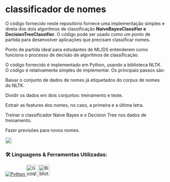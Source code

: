 # classificador de nomes
O código fornecido neste repositório fornece uma implementação simples e direta dos dois algoritmos de classificação **NaiveBayesClassifier e DecisionTreeClassifier**. O código pode ser usado como um ponto de partida para desenvolver aplicações que precisam classificar nomes.

Ponto de partida ideal para estudantes de ML/DS entenderem como funciona o processo de decisão de algoritmos de classificação.

O código fornecido é implementado em Python, usando a biblioteca NLTK. O código é relativamente simples de implementar. Os principais passos são:

Baixar o conjunto de dados de nomes já etiquetados do corpus de nomes do NLTK.

Dividir os dados em dois conjuntos: treinamento e teste.

Extrair as features dos nomes, no caso, a primeira e a última letra.

Treinar o classificador Naive Bayes e o Decision Tree nos dados de treinamento.

Fazer previsões para novos nomes.

<a href="https://colab.research.google.com/github/adsLopess/Lendo-PDF-com-Python/blob/main/leitorPDF.ipynb" target="_blank"><img height="20" alt="Open in Colab" src = "https://colab.research.google.com/assets/colab-badge.svg"></a>

### 🛠 Linguagens & Ferramentas Utilizadas:

<p align="left">  
  <a href="https://www.python.org/" target="_blank"> <img alt="Python" src="https://img.shields.io/badge/python%20-%2314354C.svg?&style=for-the-badge&logo=python&logoColor=white" title="Python" /> </a> 
  <a href="https://colab.google/" target="_blank"> <img alt="Google-Colab" src="https://seekvectors.com/files/download/348b8e2b10e1b01cd8a05a36426d64bf.jpg" title="Colab" height="35" width="35" /> </a>
  <a href="https://www.nltk.org/" target="_blank"> <img alt="Biblioteca NLTK" src="https://iaexpert.academy/wp-content/uploads/2016/09/python_nltk.png" title="NLTK" height="35" width="35" /> </a>
  
